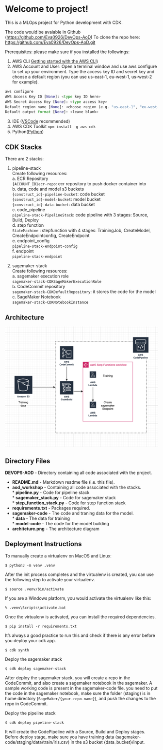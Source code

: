 # Welcome to project!

This is a MLOps project for Python development with CDK.

The code would be avaiable in Github (https://github.com/Eva0926/DevOps-AoD)
To clone the repo here: https://github.com/Eva0926/DevOps-AoD.git

Prerequisites:
please make sure if you installed the followings:
1. AWS CLI [Getting started with the AWS CLI](https://docs.aws.amazon.com/cli/latest/userguide/cli-chap-getting-started.html)\
2. AWS Account and User:
Open a terminal window and use aws configure to set up your environment. Type the access key ID and secret key and choose a default region (you can use us-east-1, eu-west-1, us-west-2 for example).
```Python
aws configure
AWS Access Key ID [None]: <type key ID here>
AWS Secret Access Key [None]: <type access key>
Default region name [None]: <choose region (e.g. "us-east-1", "eu-west-1")>
Default output format [None]: <leave blank>
```

3. IDE ([VSCode](https://code.visualstudio.com/) recommended)
4. AWS CDK Toolkit 
`npm install -g aws-cdk`
5. Python([Python](https://www.python.org/downloads/))


## CDK Stacks
There are 2 stacks:
1. pipeline-stack\
Create following resources:\
a. ECR Repository\
`{ACCOUNT_ID}ecr-repo`: ecr repository to push docker container into\
b. data, code and model s3 buckets\
`{construct_id}-pipeline-bucket`: code bucket\
`{construct_id}-model-bucket`: model bucket\
`{construct_id}-data-bucket`: data bucket\
c. code_pipeline\
`pipeline-stack-PipelineStack`: code pipeline with 3 stages: Source, Build, Deploy\
d. step function\
`StateMachine` : stepfunction with 4 stages: TrainingJob, CreateModel, CreateEndpointconfig, CreateEndpoint\
e. endpoint_config\
`pipeline-stack-endpoint-config`\
f. endpoint\
`pipeline-stack-endpoint`

2. sagemaker-stack\
Create following resources:\
a. sagemaker execution role\
`sagemaker-stack-CDKSageMakerExecutionRole`\
b. CodeCommit repository\
`sagemaker-stack-CDKDefaultRepository`: it stores the code for the model\
c. SageMaker Notebook\
`sagemaker-stack-CDKNotebookInstance`

## Architecture 
![architecture](architecture.png)

## Directory Files
**DEVOPS-AOD** - Directory containing all code associated with the project. 
- **README.md** - Markdown readme file (i.e. this file).  
- **aod_workshop** - Containing all code associated with the stacks.\
​      \* **pipeline.py**  - Code for pipeline stack\
​      \* **sagemaker_stack.py** - Code for sagemaker stack\
​      \* **step_function_stack.py**  - Code for step function stack
- **requirements.txt** - Packages required.
- **sagemaker-code** - The code and traning data for the model.\
      \* **data** - The data for training\
      \* **model-code** - The code for the model building
- **architeture.png** - The architecture diagram

## Deployment Instructions
To manually create a virtualenv on MacOS and Linux:

```
$ python3 -m venv .venv
```

After the init process completes and the virtualenv is created, you can use the following
step to activate your virtualenv.

```
$ source .venv/bin/activate
```

If you are a Windows platform, you would activate the virtualenv like this:

```
% .venv\Scripts\activate.bat
```

Once the virtualenv is activated, you can install the required dependencies.

```
$ pip install -r requirements.txt
```

It’s always a good practice to run this and check if there is any error before you deploy your cdk app.

```
$ cdk synth
```
Deploy the sagemaker stack
```
$ cdk deploy sagemaker-stack
```
After deploy the sagemaker stack, you will create a repo in the CodeCommit, and also create a sagemaker notebook in the sagemaker. A sample working code is present in the sagemaker-code file. you need to put the code in the sagemaker notebook, make sure the folder (staging) is in home directory (`SageMaker/{your-repo-name}`), and push the changes to the repo in CodeCommit.

Deploy the pipeline stack
```
$ cdk deploy pipeline-stack
```
It will create the CodePipeline with a Source, Build and Deploy stages. Before deploy stage, make sure you have training data (sagemaker-code/staging/data/train/iris.csv) in the s3 bucket {data_bucket}/input.


